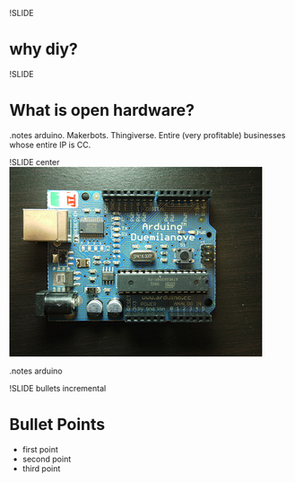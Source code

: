 !SLIDE
# why diy? #

!SLIDE
# What is open hardware? #
.notes arduino. Makerbots. Thingiverse. Entire (very profitable) businesses whose entire IP is CC. 

!SLIDE center 
![img/50561808.jpg](img/50561808.jpg)

.notes arduino


!SLIDE bullets incremental
# Bullet Points #

* first point
* second point
* third point

